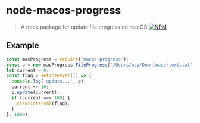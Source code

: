 node-macos-progress
======
> A node package for update file progress on macOS
[![NPM](https://nodei.co/npm/sdl-speaker.png)](https://www.npmjs.com/package/macos-progress)

## Example

```javascript
const macProgress = require('macos-progress');
const p = new macProgress.FileProgress('/Users/wsy/Downloads/text.txt', 100);
let current = 0;
const flag = setInterval(() => {
  console.log('update...', p);
  current += 10;
  p.update(current);
  if (current === 100) {
    clearInterval(flag);
  }
}, 1000);

```
